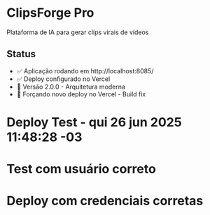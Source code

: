# ClipsForge Pro
Plataforma de IA para gerar clips virais de vídeos

## Status
- ✅ Aplicação rodando em http://localhost:8085/
- ✅ Deploy configurado no Vercel
- 🚀 Versão 2.0.0 - Arquitetura moderna
- 🔄 Forçando novo deploy no Vercel - Build fix
# Deploy Test - qui 26 jun 2025 11:48:28 -03
# Test com usuário correto
# Deploy com credenciais corretas
